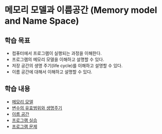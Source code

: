  # 메모리 모델과 이름공간 (Memory model and Name Space)

 ## 학습 목표

* 컴퓨터에서 프로그램이 실행되는 과정을 이해한다.
* 프로그램의 메모리 모델을 이해하고 설명할 수 있다.
* 저장 공간의 생명 주기(life cycle)를 이해하고 설명할 수 있다. 
* 이름 공간에 대해서 이해하고 설명할 수 있다.  


 ## 학습 내용

* [메모리 모델](./Memory_Model.md)
* [변수의 유효범위와 생명주기](./Scope_LifeCycle.md)
* [이름 공간](./NameSpace.md)
* [프로그램 실습](./Labs.md)
* [프로그램 문제](./Problems.md)
